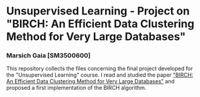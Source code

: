# Unsupervised Learning - Project on "BIRCH: An Efficient Data Clustering Method for Very Large Databases"
### Marsich Gaia [SM3500600]
This repository collects the files concerning the final project developed for the "Unsupervised Learning" course. I read and studied the paper ["BIRCH: An Efficient Data Clustering Method for Very Large Databases"](https://github.com/gmarsich/BIRCH/blob/main/BIRCH_clustering.pdf) and proposed a first implementation of the BIRCH algorithm.

